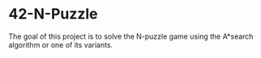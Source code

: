 # 42-N-Puzzle
The goal of this project is to solve the N-puzzle game using the A*search algorithm or one of its variants.
